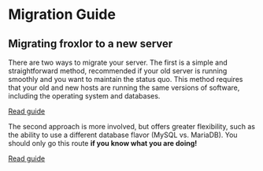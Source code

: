 # Migration Guide

## Migrating froxlor to a new server

There are two ways to migrate your server. The first is a simple and straightforward method, recommended if your old server is running smoothly and you want to maintain the status quo. This method requires that your old and new hosts are running the same versions of software, including the operating system and databases.

[Read guide](clone.html)

The second approach is more involved, but offers greater flexibility, such as the ability to use a different database flavor (MySQL vs. MariaDB). You should only go this route **if you know what you are doing!**

[Read guide](true-migrate.html)
